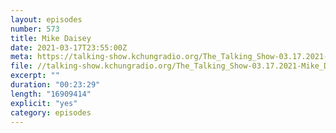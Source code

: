 ```yaml
---
layout: episodes
number: 573
title: Mike Daisey
date: 2021-03-17T23:55:00Z
meta: https://talking-show.kchungradio.org/The_Talking_Show-03.17.2021-Mike_Daisey.mp3
file: //talking-show.kchungradio.org/The_Talking_Show-03.17.2021-Mike_Daisey.mp3
excerpt: ""
duration: "00:23:29"
length: "16909414"
explicit: "yes"
category: episodes
---
```


